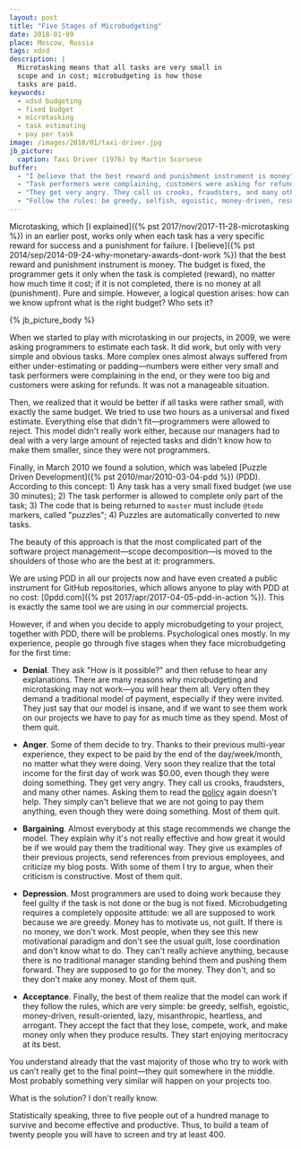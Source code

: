 ```yaml
---
layout: post
title: "Five Stages of Microbudgeting"
date: 2018-01-09
place: Moscow, Russia
tags: xdsd
description: |
  Microtasking means that all tasks are very small in
  scope and in cost; microbudgeting is how those
  tasks are paid.
keywords:
  - xdsd budgeting
  - fixed budget
  - microtasking
  - task estimating
  - pay per task
image: /images/2018/01/taxi-driver.jpg
jb_picture:
  caption: Taxi Driver (1976) by Martin Scorsese
buffer:
  - "I believe that the best reward and punishment instrument is money"
  - "Task performers were complaining, customers were asking for refunds... finally, we found a solution"
  - "They get very angry. They call us crooks, fraudsters, and many other names..."
  - "Follow the rules: be greedy, selfish, egoistic, money-driven, result-oriented, lazy, misanthropic..."
---
```


Microtasking, which [I explained]({% pst 2017/nov/2017-11-28-microtasking %})
in an earlier post, works only when each task has a very specific reward
for success and a punishment for failure.
I [believe]({% pst 2014/sep/2014-09-24-why-monetary-awards-dont-work %})
that the best reward and punishment instrument is money. The budget
is fixed, the programmer gets it only when the task is completed (reward), no matter
how much time it cost; if it is not completed, there is no money at all
(punishment). Pure and simple. However, a logical question arises: how can we
know upfront what is the right budget? Who sets it?

<!--more-->

{% jb_picture_body %}

When we started to play with microtasking in our projects, in 2009, we were
asking programmers to estimate each task. It did work, but only with very
simple and obvious tasks. More complex ones almost always suffered
from either under-estimating or padding&mdash;numbers were either very small
and task performers were complaining in the end, or they were too big and
customers were asking for refunds. It was not a manageable situation.

Then, we realized that it would be better if all tasks were rather
small, with exactly the same budget. We tried to use two hours as a universal
and fixed estimate. Everything else that didn't fit&mdash;programmers were allowed
to reject. This model didn't really work either, because our managers had
to deal with a very large amount of rejected tasks and didn't know how to make
them smaller, since they were not programmers.

Finally, in March 2010 we found a solution, which was labeled
[Puzzle Driven Development]({% pst 2010/mar/2010-03-04-pdd %}) (PDD). According to
this concept: 1) Any task has a very small fixed budget (we use 30 minutes);
2) The task performer is allowed to complete only part of the task;
3) The code that is being returned to `master` must include `@todo` markers, called "puzzles";
4) Puzzles are automatically converted to new tasks.

The beauty of this approach is that the most complicated part of the software
project management&mdash;scope decomposition&mdash;is moved to the shoulders
of those who are the best at it: programmers.

We are using PDD in all our projects now and have even created a public instrument
for GitHub repositories, which allows anyone to play with PDD at no cost:
[0pdd.com]({% pst 2017/apr/2017-04-05-pdd-in-action %}). This is exactly
the same tool we are using in our commercial projects.

However, if and when you decide to apply microbudgeting to your project,
together with PDD, there will be problems. Psychological ones mostly. In my
experience, people go through five stages when they face microbudgeting
for the first time:

  * **Denial**.
    They ask "How is it possible?" and then refuse to hear any explanations.
    There are many reasons why microbudgeting and microtasking may not
    work&mdash;you will hear them all. Very often they demand a traditional
    model of payment, especially if they were invited. They just say that
    our model is insane, and if we want to see them work on our projects we have to
    pay for as much time as they spend. Most of them quit.

  * **Anger**.
    Some of them decide to try. Thanks to their previous multi-year experience,
    they expect to be
    paid by the end of the day/week/month, no matter what they were doing. Very soon they
    realize that the total income for the first day of work was $0.00, even though
    they were doing something. They get very angry. They call us crooks, fraudsters,
    and many other names. Asking them to read the [policy](http://datum.zerocracy.com/pages/policy.html)
    again doesn't help. They simply can't believe that we are
    not going to pay them anything, even
    though they were doing something. Most of them quit.

  * **Bargaining**.
    Almost everybody at this stage recommends we change the model. They
    explain why it's not really effective and how great it would be if we
    would pay them the traditional way. They give us examples of their previous
    projects, send references from previous employees, and criticize
    my blog posts. With some of them I try to argue, when their criticism
    is constructive. Most of them quit.

  * **Depression**.
    Most programmers are used to doing work because they feel guilty
    if the task is not done or the bug is not fixed. Microbudgeting requires
    a completely opposite attitude: we all are supposed to work because
    we are greedy. Money has to motivate us, not guilt. If there is no money,
    we don't work. Most people, when they see this new motivational paradigm
    and don't see the usual guilt, lose coordination and don't know what to do.
    They can't really achieve anything, because there is no traditional manager
    standing behind them and pushing them forward. They are supposed to go for
    the money. They don't, and so they don't make any money. Most of them quit.

  * **Acceptance**.
    Finally, the best of them realize that the model can work if they
    follow the rules, which are very simple: be greedy, selfish, egoistic,
    money-driven, result-oriented, lazy, misanthropic, heartless, and arrogant.
    They accept the fact that they lose, compete, work, and make money only
    when they produce results. They start enjoying meritocracy at its best.

You understand already that the vast majority of those who try to work with us
can't really get to the final point&mdash;they quit somewhere in the middle.
Most probably something very similar will happen on your projects too.

What is the solution? I don't really know.

Statistically speaking, three to five people out of a hundred manage to survive and
become effective and productive. Thus, to build a team of twenty people
you will have to screen and try at least 400.
